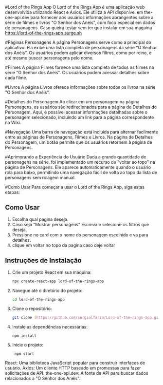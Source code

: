 #Lord of the Rings App
O Lord of the Rings App é uma aplicação web desenvolvida utilizando React e Axios. Ele utiliza a API disponível em the-one-api.dev para fornecer aos usuários informações abrangentes sobre a série de filmes e livros "O Senhor dos Anéis", com foco especial em dados de personagens.
 Caso queira testar sem ter que instalar em sua maquina https://lord-of-the-rings-app.surge.sh

#Páginas
Personagens
A página Personagens serve como a principal do aplicativo. Ela exibe uma lista completa de personagens da série "O Senhor dos Anéis". Os usuários podem aplicar diversos filtros, como por reino, e até mesmo buscar personagens pelo nome.

#Filmes
A página Filmes fornece uma lista completa de todos os filmes na série "O Senhor dos Anéis". Os usuários podem acessar detalhes sobre cada filme.

#Livros
A página Livros oferece informações sobre todos os livros na série "O Senhor dos Anéis".

#Detalhes do Personagem
Ao clicar em um personagem na página Personagens, os usuários são redirecionados para a página de Detalhes do Personagem. Aqui, é possível acessar informações detalhadas sobre o personagem selecionado, incluindo um link para a página correspondente na Wiki.

#Navegação
Uma barra de navegação está incluída para alternar facilmente entre as páginas de Personagens, Filmes e Livros.
Na página de Detalhes do Personagem, um botão permite que os usuários retornem à página de Personagens.

#Aprimorando a Experiência do Usuário
Dada a grande quantidade de personagens na série, foi implementado um recurso de "voltar ao topo" na página de Personagens. Ele aparece automaticamente quando o usuário rola para baixo, permitindo uma navegação fácil de volta ao topo da lista de personagens sem rolagem manual.

#Como Usar
Para começar a usar o Lord of the Rings App, siga estas etapas:

## **Como Usar**

1. Escolha qual pagina deseja.
2.  Caso  seja "Mostrar personagens" Escreva e selecione os filtros que deseja.
3. Pressione no card com o nome do personagem escolhido e va para detalhes.
4. clique em voltar no topo da pagina caso deje voltar

## **Instruções de Instalação**

1. Crie um projeto React em sua máquina:
    
    ```bash
    npx create-react-app lord-of-the-rings-app
    ```
    
2. Navegue até o diretório do projeto:
    
    ```bash
    cd lord-of-the-rings-app
    ```
    
3. Clone o repositório:
    
    ```bash
    git clone [https://github.com/sergiolfaria/Lord-of-the-rings-app.git]
    ```
    
4. Instale as dependências necessárias:
    
    ```
    npm install
    ```
    
5. Inicie o projeto:
   ```
    npm start
   
    ```



React: Uma biblioteca JavaScript popular para construir interfaces de usuário.
Axios: Um cliente HTTP baseado em promessas para fazer solicitações de API.
the-one-api.dev: A fonte da API para buscar dados relacionados a "O Senhor dos Anéis".
